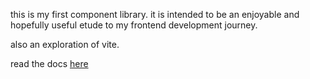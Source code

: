 this is my first component library. it is intended to be an enjoyable and hopefully useful etude to my frontend development journey.

also an exploration of vite.

read the docs [here](./docs/readme.md)